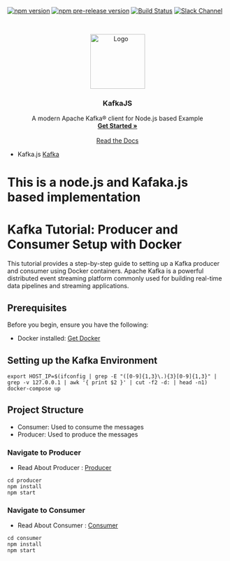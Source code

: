 [![npm version](https://img.shields.io/npm/v/kafkajs?color=%2344cc11&label=stable)](https://www.npmjs.com/package/kafkajs) [![npm pre-release version](https://img.shields.io/npm/v/kafkajs/beta?label=pre-release)](https://www.npmjs.com/package/kafkajs) [![Build Status](https://dev.azure.com/tulios/kafkajs/_apis/build/status/tulios.kafkajs?branchName=master)](https://dev.azure.com/tulios/kafkajs/_build/latest?definitionId=2&branchName=master) [![Slack Channel](https://join.slack.com/t/kafkajs/shared_invite/zt-1ezd5395v-SOpTqYoYfRCyPKOkUggK0Abadge.svg)](https://join.slack.com/t/kafkajs/shared_invite/zt-1ezd5395v-SOpTqYoYfRCyPKOkUggK0A)

<br />
<p align="center">
  <a href="https://kafka.js.org">
      <img src="https://raw.githubusercontent.com/tulios/kafkajs/master/logo/v2/kafkajs_circle.svg" alt="Logo" width="125" height="125">
  </a>

  <h3 align="center">KafkaJS</h3>

  <p align="center">
    A modern Apache Kafka® client for Node.js based Example
    <br />
    <a href="https://kafka.js.org/"><strong>Get Started »</strong></a>
    <br />
    <br />
    <a href="https://kafka.js.org/docs/getting-started" target="_blank">Read the Docs</a>
  </p>
</p>

- Kafka.js [Kafka](https://www.npmjs.com/package/kafkajs)
# This is a node.js and Kafaka.js based implementation

# Kafka Tutorial: Producer and Consumer Setup with Docker

This tutorial provides a step-by-step guide to setting up a Kafka producer and consumer using Docker containers. Apache Kafka is a powerful distributed event streaming platform commonly used for building real-time data pipelines and streaming applications.

## Prerequisites

Before you begin, ensure you have the following:

- Docker installed: [Get Docker](https://www.docker.com/get-started)

## Setting up the Kafka Environment

```
export HOST_IP=$(ifconfig | grep -E "([0-9]{1,3}\.){3}[0-9]{1,3}" | grep -v 127.0.0.1 | awk '{ print $2 }' | cut -f2 -d: | head -n1)
docker-compose up
```

## Project Structure
-   Consumer: Used to consume the messages
-   Producer: Used to produce the messages

### Navigate to Producer
- Read About Producer : [Producer](https://kafka.js.org/docs/producer-example)
```
cd producer
npm install
npm start

```

### Navigate to Consumer
- Read About Consumer : [Consumer](https://kafka.js.org/docs/consumer-example)
```
cd consumer
npm install
npm start

```
